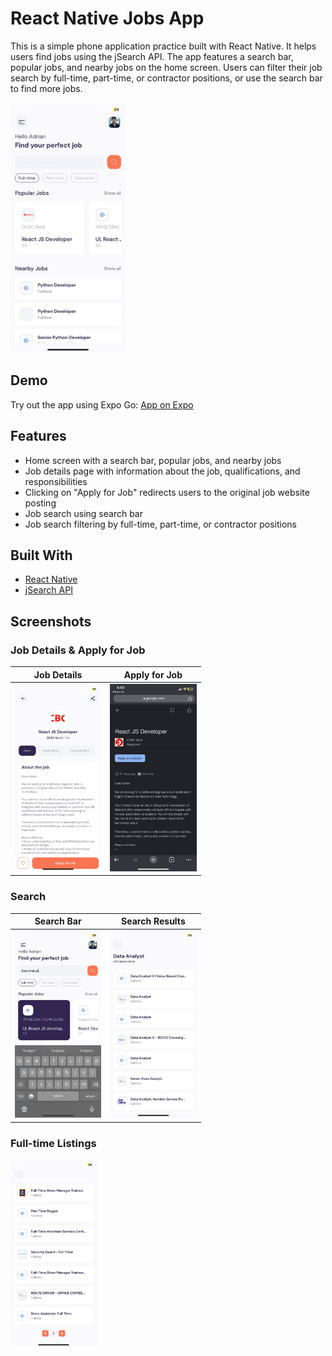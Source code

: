 # React Native Jobs App

This is a simple phone application practice built with React Native. It helps users find jobs using the jSearch API. The app features a search bar, popular jobs, and nearby jobs on the home screen. Users can filter their job search by full-time, part-time, or contractor positions, or use the search bar to find more jobs.

<img src="screenshots/homepage.jpg" alt="Home Screen" height="400">

## Demo

Try out the app using Expo Go: [App on Expo](https://expo.dev/@0gw0/react-native-jobs?serviceType=classic&distribution=expo-go)

## Features

- Home screen with a search bar, popular jobs, and nearby jobs
- Job details page with information about the job, qualifications, and responsibilities
- Clicking on "Apply for Job" redirects users to the original job website posting
- Job search using search bar
- Job search filtering by full-time, part-time, or contractor positions

## Built With

- [React Native](https://reactnative.dev/)
- [jSearch API](https://rapidapi.com/letscrape-6bRBa3QguO5/api/jsearch/details)

## Screenshots

### Job Details & Apply for Job

| Job Details                                     | Apply for Job                                  |
| ----------------------------------------------- | ---------------------------------------------- |
| <img src="screenshots/jobDetails.jpg" alt="Job Details" height="300"> | <img src="screenshots/externallink.jpg" alt="Apply for job" height="300"> |

### Search

| Search Bar                                        | Search Results                                   |
| ------------------------------------------------- | ------------------------------------------------ |
| <img src="screenshots/search.jpg" alt="Search bar" height="300"> | <img src="screenshots/searchResults.jpg" alt="Search Results" height="300"> |

### Full-time Listings

<img src="screenshots/fullTimeJobs.jpg" alt="Full-time Listings" height="300">